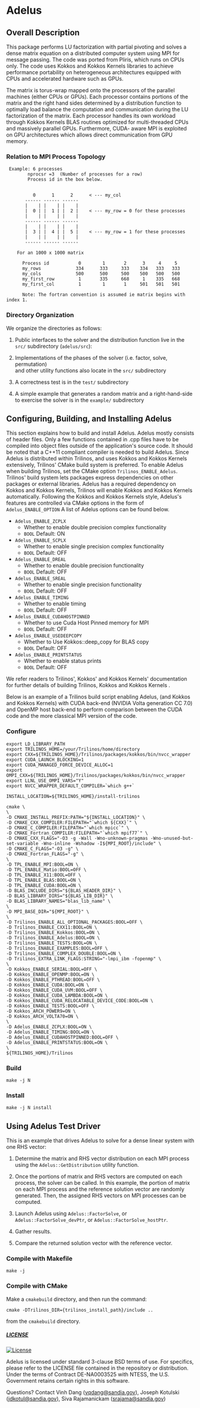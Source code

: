 # Adelus

## Overall Description

 This package performs LU factorization with partial pivoting and solves a dense
matrix equation on a distributed computer system using MPI for message passing.
The code was ported from Pliris, which runs on CPUs only. The code uses Kokkos
and Kokkos Kernels libraries to achieve performance portability on heterogeneous
architectures equipped with CPUs and accelerated hardware such as GPUs.

 The matrix is torus-wrap mapped onto the processors of the parallel machines
(either CPUs or GPUs). Each processor contains portions of the matrix and the
right hand sides determined by a distribution function to optimally load balance
the computation and communication during the LU factorization of the matrix.
Each processor handles its own workload through Kokkos Kernels BLAS routines
optimized for multi-threaded CPUs and massively parallel GPUs. Furthermore, CUDA-
aware MPI is exploited on GPU architectures which allows direct communication
from GPU memory.

### Relation to MPI Process Topology

```
 Example: 6 processes
        nprocsr =3  (Number of processes for a row)
        Process id in the box below.


          0      1      2      < --- my_col
       ------ ------ ------
       |    | |    | |    |
       |  0 | |  1 | |  2 |    < --- my_row = 0 for these processes
       |    | |    | |    |
       ------ ------ ------
       |    | |    | |    |
       |  3 | |  4 | |  5 |    < --- my_row = 1 for these processes
       |    | |    | |    |
       ------ ------ ------

    For an 1000 x 1000 matrix

      Process id           0        1       2      3     4     5
      my_rows             334      333     333    334   333   333
      my_cols             500      500     500    500   500   500
      my_first_row         1       335     668     1    335   668
      my_first_col         1        1       1     501   501   501

      Note: The fortran convention is assumed ie matrix begins with index 1.
```

### Directory Organization

We organize the directories as follows:

1. Public interfaces to the solver and the distribution function live in the 
```src/``` subdirectory (```adelus/src```):

2. Implementations of the phases of the solver (i.e. factor, solve, permutation)  
and other utility functions also locate in the ```src/``` subdirectory

3. A correctness test is in the ```test/``` subdirectory

4. A simple example that generates a random matrix and a right-hand-side to
    exercise the solver is in the ```example/``` subdirectory


## Configuring, Building, and Installing Adelus

 This section explains how to build and install Adelus. Adelus mostly consists of
header files. Only a few functions contained in .cpp files have to be compiled
into object files outside of the application's source code. It should be noted that
a C++11 compliant compiler is needed to build Adelus. Since Adelus is distributed
within Trilinos, and uses Kokkos and Kokkos Kernels extensively, Trilinos' CMake
build system is preferred. To enable Adelus when building Trilinos, set the CMake
option ```Trilinos_ENABLE_Adelus```. Trilinos' build system lets packages express
dependencies on other packages or external libraries. Adelus has a required dependency
on Kokkos and Kokkos Kernels, Trilinos will enable Kokkos and Kokkos Kernels
automatically. Following the Kokkos and Kokkos Kernels style, Adelus's
features are controlled via CMake options in the form of ```Adelus_ENABLE_OPTION```
A list of Adelus options can be found below.

* ```Adelus_ENABLE_ZCPLX```
  * Whether to enable double precision complex functionality
  * ```BOOL``` Default: ON
* ```Adelus_ENABLE_SCPLX```
  * Whether to enable single precision complex functionality
  * ```BOOL``` Default: OFF
* ```Adelus_ENABLE_DREAL```
  * Whether to enable double precision functionality
  * ```BOOL``` Default: OFF
* ```Adelus_ENABLE_SREAL```
  * Whether to enable single precision functionality
  * ```BOOL``` Default: OFF
* ```Adelus_ENABLE_TIMING```
  * Whether to enable timing
  * ```BOOL``` Default: OFF
* ```Adelus_ENABLE_CUDAHOSTPINNED```
  * Whether to use Cuda Host Pinned memory for MPI
  * ```BOOL``` Default: OFF
* ```Adelus_ENABLE_USEDEEPCOPY```
  * Whether to Use Kokkos::deep_copy for BLAS copy
  * ```BOOL``` Default: OFF
* ```Adelus_ENABLE_PRINTSTATUS```
  * Whether to enable status prints
  * ```BOOL``` Default: OFF

 We refer readers to Trilinos', Kokkos' and Kokkos Kernels' documentation for
further details of building Trilinos, Kokkos and Kokkos Kernels .

 Below is an example of a Trilinos build script enabling Adelus, (and Kokkos and
Kokkos Kernels) with CUDA back-end (NVIDIA Volta generation CC 7.0) and OpenMP host
back-end to perform comparison between the CUDA code and the more classical MPI
version of the code.

### Configure

```
export LD_LIBRARY_PATH
export TRILINOS_HOME=/your/Trilinos/home/directory
export CXX=${TRILINOS_HOME}/Trilinos/packages/kokkos/bin/nvcc_wrapper
export CUDA_LAUNCH_BLOCKING=1
export CUDA_MANAGED_FORCE_DEVICE_ALLOC=1
export OMPI_CXX=${TRILINOS_HOME}/Trilinos/packages/kokkos/bin/nvcc_wrapper
export LLNL_USE_OMPI_VARS="Y"
export NVCC_WRAPPER_DEFAULT_COMPILER=`which g++`

INSTALL_LOCATION=${TRILINOS_HOME}/install-trilinos

cmake \
\
-D CMAKE_INSTALL_PREFIX:PATH="${INSTALL_LOCATION}" \
-D CMAKE_CXX_COMPILER:FILEPATH="`which ${CXX}`" \
-D CMAKE_C_COMPILER:FILEPATH="`which mpicc`" \
-D CMAKE_Fortran_COMPILER:FILEPATH="`which mpif77`" \
-D CMAKE_CXX_FLAGS="-O3 -g -Wall -Wno-unknown-pragmas -Wno-unused-but-set-variable -Wno-inline -Wshadow -I${MPI_ROOT}/include" \
-D CMAKE_C_FLAGS="-O3 -g" \
-D CMAKE_Fortran_FLAGS="-g" \
\
-D TPL_ENABLE_MPI:BOOL=ON \
-D TPL_ENABLE_Matio:BOOL=OFF \
-D TPL_ENABLE_X11:BOOL=OFF \
-D TPL_ENABLE_BLAS:BOOL=ON \
-D TPL_ENABLE_CUDA:BOOL=ON \
-D BLAS_INCLUDE_DIRS="${BLAS_HEADER_DIR}" \
-D BLAS_LIBRARY_DIRS="${BLAS_LIB_DIR}" \
-D BLAS_LIBRARY_NAMES="blas_lib_name" \
\
-D MPI_BASE_DIR="${MPI_ROOT}" \
\
-D Trilinos_ENABLE_ALL_OPTIONAL_PACKAGES:BOOL=OFF \
-D Trilinos_ENABLE_CXX11:BOOL=ON \
-D Trilinos_ENABLE_Kokkos:BOOL=ON \
-D Trilinos_ENABLE_Adelus:BOOL=ON \
-D Trilinos_ENABLE_TESTS:BOOL=ON \
-D Trilinos_ENABLE_EXAMPLES:BOOL=OFF \
-D Trilinos_ENABLE_COMPLEX_DOUBLE:BOOL=ON \
-D Trilinos_EXTRA_LINK_FLAGS:STRING="-lmpi_ibm -fopenmp" \
\
-D Kokkos_ENABLE_SERIAL:BOOL=OFF \
-D Kokkos_ENABLE_OPENMP:BOOL=ON \
-D Kokkos_ENABLE_PTHREAD:BOOL=OFF \
-D Kokkos_ENABLE_CUDA:BOOL=ON \
-D Kokkos_ENABLE_CUDA_UVM:BOOL=OFF \
-D Kokkos_ENABLE_CUDA_LAMBDA:BOOL=ON \
-D Kokkos_ENABLE_CUDA_RELOCATABLE_DEVICE_CODE:BOOL=ON \
-D Kokkos_ENABLE_TESTS:BOOL=OFF \
-D Kokkos_ARCH_POWER9=ON \
-D Kokkos_ARCH_VOLTA70=ON \
\
-D Adelus_ENABLE_ZCPLX:BOOL=ON \
-D Adelus_ENABLE_TIMING:BOOL=ON \
-D Adelus_ENABLE_CUDAHOSTPINNED:BOOL=OFF \
-D Adelus_ENABLE_PRINTSTATUS:BOOL=ON \
\
${TRILINOS_HOME}/Trilinos
```

### Build

```
make -j N 
```

### Install

```
make -j N install
```

## Using Adelus Test Driver

 This is an example that drives Adelus to solve for a dense linear system with
one RHS vector:

1. Determine the matrix and RHS vector distribution on each MPI process using
the ```Adelus::GetDistribution``` utility function.

2. Once the portions of matrix and RHS vectors are computed on each process,
the solver can be called. In this example, the portion of matrix on each MPI
process and the reference solution vector are randomly generated. Then, the
assigned RHS vectors on MPI processes can be computed.

3. Launch Adelus using ```Adelus::FactorSolve```, or ```Adelus::FactorSolve_devPtr```,
or ```Adelus::FactorSolve_hostPtr```.

4. Gather results.

5. Compare the returned solution vector with the reference vector.

### Compile with Makefile

```
make -j
```

### Compile with CMake

Make a ```cmakebuild``` directory, and then run the command:

```
cmake -DTrilinos_DIR={trilinos_install_path}/include ..
```

from the ```cmakebuild``` directory.

##### [LICENSE](https://github.com/vqd8a/Trilinos/tree/add_adelus/packages/adelus/LICENSE)
[![License](https://img.shields.io/badge/License-BSD%203--Clause-blue.svg)](https://opensource.org/licenses/BSD-3-Clause)

Adelus is licensed under standard 3-clause BSD terms of use. For
specifics, please refer to the LICENSE file contained in the
repository or distribution.  Under the terms of Contract DE-NA0003525 with NTESS,
the U.S. Government retains certain rights in this software.

Questions? Contact Vinh Dang (vqdang@sandia.gov), Joseph Kotulski (jdkotul@sandia.gov), Siva Rajamanickam (srajama@sandia.gov)
